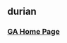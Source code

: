<!DOCTYPE html>
<html>
<head>
    <title></title>
</head>
<body>
  <h2>durian</h2>
  <h3><a href='https://generalassemb.ly'>GA Home Page</a></h3>
</body>
</html>
